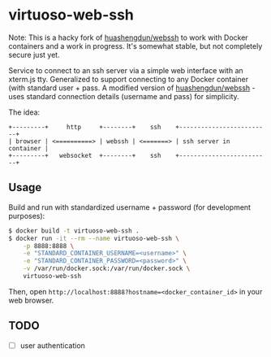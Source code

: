 # virtuoso-web-ssh

Note: This is a hacky fork of [huashengdun/webssh](https://github.com/huashengdun/webssh) to work with Docker containers and a work in progress. It's somewhat stable, but not completely secure just yet.

Service to connect to an ssh server via a simple web interface with an xterm.js tty. Generalized to support connecting to any Docker container (with standard user + pass. A modified version of [huashengdun/webssh](https://github.com/huashengdun/webssh) - uses standard connection details (username and pass) for simplicity.

The idea:

```
+---------+     http     +--------+    ssh    +-------------------------+
| browser | <==========> | webssh | <=======> | ssh server in container |
+---------+   websocket  +--------+    ssh    +-------------------------+
```

## Usage

Build and run with standardized username + password (for development purposes):

```sh
$ docker build -t virtuoso-web-ssh .
$ docker run -it --rm --name virtuoso-web-ssh \
    -p 8888:8888 \
    -e "STANDARD_CONTAINER_USERNAME=<username>" \
    -e "STANDARD_CONTAINER_PASSWORD=<password>" \
    -v /var/run/docker.sock:/var/run/docker.sock \
    virtuoso-web-ssh
```

Then, open `http://localhost:8888?hostname=<docker_container_id>` in your web browser.

## TODO

- [ ] user authentication
